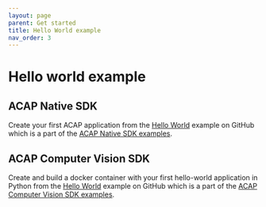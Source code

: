 ```yaml
---
layout: page
parent: Get started
title: Hello World example
nav_order: 3
---
```


# Hello world example

## ACAP Native SDK

Create your first ACAP application from the [Hello World](https://github.com/AxisCommunications/acap-native-sdk-examples/tree/master/hello-world) example on GitHub which is a part of the [ACAP Native SDK examples](https://github.com/AxisCommunications/acap-native-sdk-examples).

## ACAP Computer Vision SDK

Create and build a docker container with your first hello-world application in Python from the [Hello World](https://github.com/AxisCommunications/acap-computer-vision-sdk-examples/tree/main/hello-world) example on GitHub which is a part of the [ACAP Computer Vision SDK examples](https://github.com/AxisCommunications/acap-computer-vision-sdk-examples).
